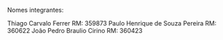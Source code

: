 Nomes integrantes:

Thiago Carvalo Ferrer RM: 359873
Paulo Henrique de Souza Pereira RM: 360622
João Pedro Braulio Cirino RM: 360423